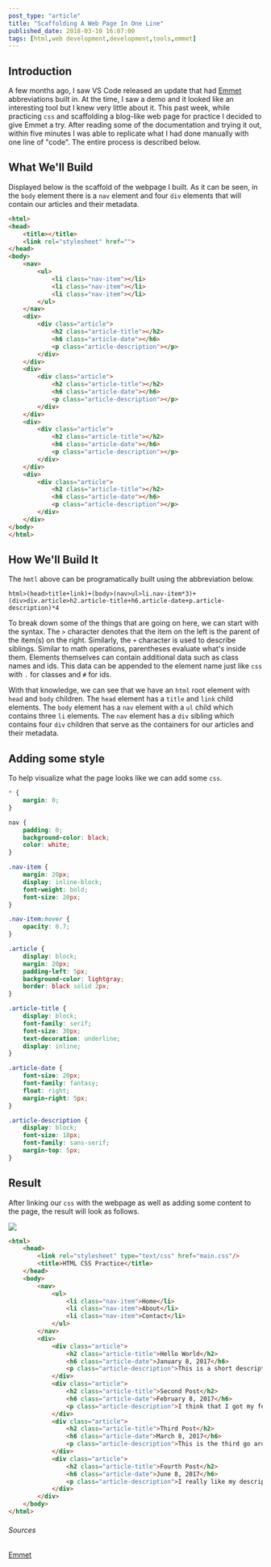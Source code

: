 ```yaml
---
post_type: "article" 
title: "Scaffolding A Web Page In One Line"
published_date: 2018-03-10 16:07:00
tags: [html,web development,development,tools,emmet]
---
```


## Introduction

A few months ago, I saw VS Code released an update that had [Emmet](https://www.emmet.io/) abbreviations built in. At the time, I saw a demo and it looked like an interesting tool but I knew very little about it. This past week, while practicing `css` and scaffolding a blog-like web page for practice I decided to give Emmet a try. After reading some of the documentation and trying it out, within five minutes I was able to replicate what I had done manually with one line of "code". The entire process is described below. 

## What We'll Build

Displayed below is the scaffold of the webpage I built. As it can be seen, in the `body` element there is a `nav` element and four `div` elements that will contain our articles and their metadata.

```html
<html>
<head>
    <title></title>
    <link rel="stylesheet" href="">
</head>
<body>
    <nav>
        <ul>
            <li class="nav-item"></li>
            <li class="nav-item"></li>
            <li class="nav-item"></li>
        </ul>
    </nav>
    <div>
        <div class="article">
            <h2 class="article-title"></h2>
            <h6 class="article-date"></h6>
            <p class="article-description"></p>
        </div>
    </div>
    <div>
        <div class="article">
            <h2 class="article-title"></h2>
            <h6 class="article-date"></h6>
            <p class="article-description"></p>
        </div>
    </div>
    <div>
        <div class="article">
            <h2 class="article-title"></h2>
            <h6 class="article-date"></h6>
            <p class="article-description"></p>
        </div>
    </div>
    <div>
        <div class="article">
            <h2 class="article-title"></h2>
            <h6 class="article-date"></h6>
            <p class="article-description"></p>
        </div>
    </div>
</body>
</html>
```

## How We'll Build It

The `hmtl` above can be programatically built using the abbreviation below.

```text
html>(head>title+link)+(body>(nav>ul>li.nav-item*3)+(div>div.article>h2.article-title+h6.article-date+p.article-description)*4
```

To break down some of the things that are going on here, we can start with the syntax. The `>` character denotes that the item on the left is the parent of the item(s) on the right. Similarly, the `+` character is used to describe siblings. Similar to math operations, parentheses evaluate what's inside them. Elements themselves can contain additional data such as class names and ids. This data can be appended to the element name just like `css` with `.` for classes and `#` for ids. 

With that knowledge, we can see that we have an `html` root element with `head` and `body` children. The `head` element has a `title` and `link` child elements. The `body` element has a `nav` element with a `ul` child which contains three `li` elements. The `nav` element has a `div` sibling which contains four `div` children that serve as the containers for our articles and their metadata.  

## Adding some style

To help visualize what the page looks like we can add some `css`. 

```css
* {
    margin: 0;
}

nav {
    padding: 0;
    background-color: black;
    color: white;
}

.nav-item {
    margin: 20px;
    display: inline-block;
    font-weight: bold;
    font-size: 20px;
}

.nav-item:hover {
    opacity: 0.7;
}

.article {
    display: block;
    margin: 20px;
    padding-left: 5px;
    background-color: lightgray;
    border: black solid 2px;
}

.article-title {
    display: block;
    font-family: serif;
    font-size: 30px;
    text-decoration: underline;
    display: inline;
}

.article-date {
    font-size: 20px;
    font-family: fantasy;
    float: right;
    margin-right: 5px;
}

.article-description {
    display: block;
    font-size: 18px;
    font-family: sans-serif;
    margin-top: 5px;
}
```

## Result

After linking our `css` with the webpage as well as adding some content to the page, the result will look as follows. 

![](/images/scaffold-a-webpage-in-one-line/scaffoldawebpageoneline1.png)


```html
<html>
    <head>
        <link rel="stylesheet" type="text/css" href="main.css"/>
        <title>HTML CSS Practice</title>
    </head>
    <body>
        <nav>
            <ul>
                <li class="nav-item">Home</li>
                <li class="nav-item">About</li>
                <li class="nav-item">Contact</li>
            </ul>
        </nav>
        <div>
            <div class="article">
                <h2 class="article-title">Hello World</h2>
                <h6 class="article-date">January 8, 2017</h6>
                <p class="article-description">This is a short description of my program. There are more things than this.</p>
            </div>
            <div class="article">
                <h2 class="article-title">Second Post</h2>
                <h6 class="article-date">February 8, 2017</h6>
                <p class="article-description">I think that I got my feet wet a little bit. Maybe there are other things that I can write about</p>
            </div>
            <div class="article">
                <h2 class="article-title">Third Post</h2>
                <h6 class="article-date">March 8, 2017</h6>
                <p class="article-description">This is the third go around. I think I got pretty good at this design stuff.</p>
            </div>
            <div class="article">
                <h2 class="article-title">Fourth Post</h2>
                <h6 class="article-date">June 8, 2017</h6>
                <p class="article-description">I really like my description of the things that are happening here and there is another post on the way very soon.</p>
            </div>                        
        </div>
    </body>    
</html>
```

###### Sources
[Emmet](https://www.emmet.io/)

